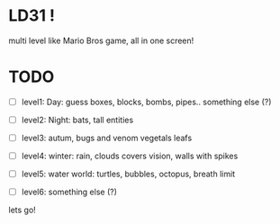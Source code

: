 LD31 !
===========

multi level like Mario Bros game, all in one screen!

TODO
=====
- [ ] level1: Day: guess boxes, blocks, bombs, pipes.. something else (?)
- [ ] level2: Night: bats, tall entities
- [ ] level3: autum, bugs and venom vegetals leafs
- [ ] level4: winter: rain, clouds covers vision, walls with spikes
- [ ] level5: water world: turtles, bubbles, octopus, breath limit
- [ ] level6: something else (?)


lets go!